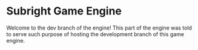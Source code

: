 # Subright Game Engine
Welcome to the dev branch of the engine!
This part of the engine was told to serve such purpose of hosting the development branch of this game engine.
